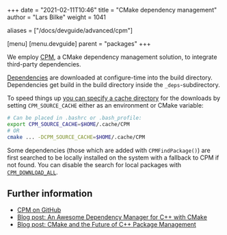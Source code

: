 +++
date = "2021-02-11T10:46"
title = "CMake dependency management"
author = "Lars Bilke"
weight = 1041

aliases = ["/docs/devguide/advanced/cpm"]

[menu]
  [menu.devguide]
    parent = "packages"
+++

We employ [CPM](https://github.com/cpm-cmake/CPM.cmake#options), a CMake dependency management solution, to integrate third-party dependencies.

[Dependencies](https://gitlab.opengeosys.org/ogs/ogs/-/blob/master/scripts/cmake/Dependencies.cmake) are downloaded at configure-time into the build directory. Dependencies get build in the build directory inside the `_deps`-subdirectory.

To speed things up [you can specify a cache directory](https://github.com/cpm-cmake/CPM.cmake#cpm_source_cache) for the downloads by setting `CPM_SOURCE_CACHE` either as an environment or CMake variable:

```bash
# Can be placed in .bashrc or .bash_profile:
export CPM_SOURCE_CACHE=$HOME/.cache/CPM
# OR
cmake ... -DCPM_SOURCE_CACHE=$HOME/.cache/CPM
```

Some dependencies (those which are added with `CPMFindPackage()`) are first searched to be locally installed on the system with a fallback to CPM if not found. You can disable the search for local packages with [`CPM_DOWNLOAD_ALL`](https://github.com/cpm-cmake/CPM.cmake#cpm_download_all).

## Further information

- [CPM on GitHub](https://github.com/cpm-cmake/CPM.cmake#options)
- [Blog post: An Awesome Dependency Manager for C++ with CMake](https://medium.com/swlh/cpm-an-awesome-dependency-manager-for-c-with-cmake-3c53f4376766)
- [Blog post: CMake and the Future of C++ Package Management](https://ibob.github.io/blog/2020/01/13/cmake-package-management/)
